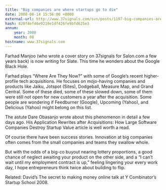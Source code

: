 ```yaml
---
title: "Big companies are where startups go to die"
date: 2008-08-14 15:56:00 +0000
external-url: http://www.37signals.com/svn/posts/1197-big-companies-are-where-startups-go-to-die
hash: 820f4ef46e9219e1df426fe9bfd625e3
annum:
    year: 2008
    month: 08
hostname: www.37signals.com
---
```


Farhad Manjoo (who wrote a cover story on 37signals for Salon.com a few years back) is now writing for Slate. This time he wonders about the Google Black Hole.



Farhad plays “Where Are They Now?” with some of Google’s recent higher-profile tech acquisitions. He focuses on mojo-having companies and products like Jaiku, Jotspot (Sites), Dodgeball, Measure Map, and Grand Central. Some of these died, some of these slowed down, some of them were still not open for new customers a year after the acquisition. Some people are wondering if Feedburner (Google), Upcoming (Yahoo), and Delicious (Yahoo) might belong on this list.



The astute Dare Obasanjo wrote about this phenomenon in detail a few days ago. His Application Rewrites after Acquisitions: How Large Software Companies Destroy Startup Value article is well worth a read.



Of course there have been success stories. Innovation at big companies often comes from the small companies and teams they swallow whole.



But with the odds of a big-co buyout nearing lottery proportions, a good chance of neglect awaiting your product on the other side, and a “I can’t wait until my employment contract is up,” feeling lingering your every work day, I hope entrepreneurs think twice about building to flip.



Related: David’s The secret to making money online talk at Y Combinator’s Startup School 2008.

  

